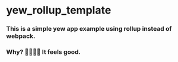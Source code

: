 # yew_rollup_template

### This is a simple yew app example using rollup instead of webpack.

### Why? 🤷‍♂🤷‍♀️ It feels good.